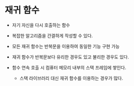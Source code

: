 # 재귀 함수

- 자기 자신을 다시 호출하는 함수
- 복잡한 알고리즘을 간결하게 작성할 수 있다.


- 모든 재귀 함수는 반복문을 이용하여 동일한 기능 구현 가능
- 재귀 함수가 반복문보다 유리한 경우도 있고 불리한 경우도 있다.
- 함수 연속 호출 시 컴퓨터 메모리 내부의 스택 프레임에 쌓인다.
  - 스택 라이브러리 대신 재귀 함수를 이용하는 경우가 많다.